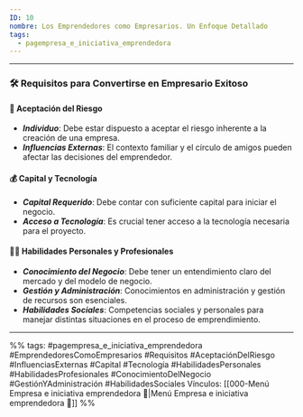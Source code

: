 ```yaml
---
ID: 10
nombre: Los Emprendedores como Empresarios. Un Enfoque Detallado
tags:
  - pagempresa_e_iniciativa_emprendedora
---
```

___

### 🛠 Requisitos para Convertirse en Empresario Exitoso

#### 🎲 Aceptación del Riesgo
- ***Individuo***: Debe estar dispuesto a aceptar el riesgo inherente a la creación de una empresa.
- ***Influencias Externas***: El contexto familiar y el círculo de amigos pueden afectar las decisiones del emprendedor.

#### 💰 Capital y Tecnología
- ***Capital Requerido***: Debe contar con suficiente capital para iniciar el negocio.
- ***Acceso a Tecnología***: Es crucial tener acceso a la tecnología necesaria para el proyecto.

#### 🤹‍♂️ Habilidades Personales y Profesionales
- ***Conocimiento del Negocio***: Debe tener un entendimiento claro del mercado y del modelo de negocio.
- ***Gestión y Administración***: Conocimientos en administración y gestión de recursos son esenciales.
- ***Habilidades Sociales***: Competencias sociales y personales para manejar distintas situaciones en el proceso de emprendimiento.

____

%%
tags:  #pagempresa_e_iniciativa_emprendedora #EmprendedoresComoEmpresarios #Requisitos #AceptaciónDelRiesgo #InfluenciasExternas #Capital #Tecnología #HabilidadesPersonales #HabilidadesProfesionales #ConocimientoDelNegocio #GestiónYAdministración #HabilidadesSociales
Vínculos:  [[000-Menú Empresa e iniciativa emprendedora 📃|Menú Empresa e iniciativa emprendedora 📃]]
%%